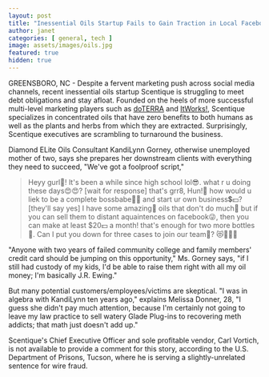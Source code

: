 ```yaml
---
layout: post
title: "Inessential Oils Startup Fails to Gain Traction in Local Facebook Group"
author: janet
categories: [ general, tech ]
image: assets/images/oils.jpg
featured: true
hidden: true
---
```


GREENSBORO, NC - Despite a fervent marketing push across social media channels, recent inessential oils startup Scentique is struggling to meet debt obligations and stay afloat. Founded on the heels of more successful multi-level marketing players such as [doTERRA](https://www.doterra.com/US/en) and [ItWorks!](https://www.itworks.us.com/), Scentique specializes in concentrated oils that have zero benefits to both humans as well as the plants and herbs from which they are extracted. Surprisingly, Scentique executives are scrambling to turnaround the business.

Diamond ELite Oils Consultant KandiLynn Gorney, otherwise unemployed mother of two, says she prepares her downstream clients with everything they need to succeed, "We've got a foolproof script,"

> Heyy gurl🙋! It's been a while since high school lol😎. what r u doing these days😍😍? [wait for response] that's grr8, Hun!🙌 how would u liek to be a complete bossbabe💪💪 and start ur own business💲💵? [they'll say yes] I have some amazing🌺 oils that don't do much💩 but if you can sell them to distant aquaintences on facebook😜, then you can make at least $20💵 a month! that's enough for two more bottles 🙌. Can I put you down for three cases to join our team🙏? 😻🌈✨✨

"Anyone with two years of failed community college and family members' credit card should be jumping on this opportunity," Ms. Gorney says, "if I still had custody of my kids, I'd be able to raise them right with all my oil money; I'm basically J.R. Ewing."

But many potential customers/employees/victims are skeptical. "I was in algebra with KandiLynn ten years ago," explains Melissa Donner, 28, "I guess she didn't pay much attention, because I'm certainly not going to leave my law practice to sell watery Glade Plug-ins to recovering meth addicts; that math just doesn't add up."

Scentique's Chief Executive Officer and sole profitable vendor, Carl Vortich, is not available to provide a comment for this story, according to the U.S. Department of Prisons, Tucson, where he is serving a slightly-unrelated sentence for wire fraud.